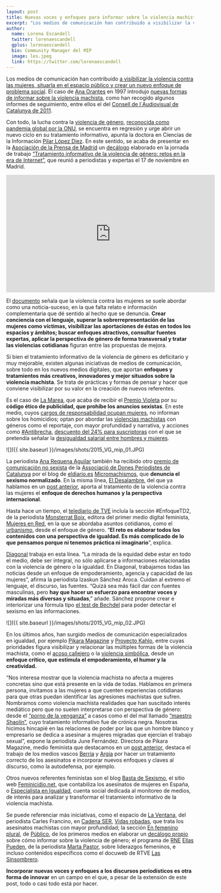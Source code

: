```yaml
---
layout: post
title: Nuevas voces y enfoques para informar sobre la violencia machista  
excerpt: "Los medios de comunicación han contribuido a visibilizar la violencia contra las mujeres, situarla en el espacio público y crear un nuevo enfoque de problema social. El caso de Ana Orantes en 1997 introdujo nuevas formas de informar sobre la violencia machista, como han recogido algunos informes de seguimiento, entre ellos el del Consell de l'Audiovisual de Catalunya de 2011."
author:
  name: Lorena Escandell
  twitter: lorenaescandell
  gplus: lorenaescandell 
  bio: Community Manager del MIP
  image: les.jpeg
  link: https://twitter.com/lorenaescandell
---
```

Los medios de comunicación han contribuido [a visibilizar la violencia contra las mujeres, situarla en el espacio público y crear un nuevo enfoque de problema social](http://www.eldiario.es/agendapublica/impacto_social/medios-comunicacion-lucha-violencia-genero_0_200180127.html). El caso de [Ana Orantes](http://nuriavarela.com/ana-orantes-quince-anos-despues/) en 1997 introdujo [nuevas formas de informar sobre la violencia machista](http://www.eldiario.es/agendapublica/impacto_social/medios-comunicacion-lucha-violencia-genero_0_200180127.html), como han recogido algunos informes de seguimiento, entre ellos el del [Consell de l´Audiovisual de Catalunya de 2011](http://www.cac.cat/pfw_files/cma/actuacions/Continguts/Informe_Viol_ncia_masclista.pdf). 

Con todo, la lucha contra la [violencia de género](https://www.boe.es/buscar/act.php?id=BOE-A-2004-21760), [reconocida como pandemia global por la ONU]( http://www.un.org/es/events/endviolenceday/), se encuentra en regresión y urge abrir un nuevo ciclo en su tratamiento informativo, apunta la doctora en Ciencias de la Información [Pilar López Diez](http://www.pilarlopezdiez.eu/). En este sentido, se acaba de presentar en la [Asociación de la Prensa de Madrid](http://www.apmadrid.es/) un [decálogo](http://www.apmadrid.es/noticias/generales/decalogo-para-el-tratamiento-informativo-de-la-violencia-machista?Itemid=209) elaborado en la jornada de trabajo [“Tratamiento informativo de la violencia de género: retos en la era de Internet”](http://www.lamarea.com/2015/11/02/como-informar-sobre-violencia-de-genero/), que reunió a periodistas y expertas el 17 de noviembre en Madrid. 

<iframe width="560" height="315" src="https://www.youtube.com/embed/oxazS3K562w" title="YouTube video player" frameborder="0" allow="accelerometer; autoplay; clipboard-write; encrypted-media; gyroscope; picture-in-picture" allowfullscreen></iframe>

El [documento](http://www.apmadrid.es/images/stories/Decalogo_TratamientoInformativoViolenciaMachista.pdf) señala que la violencia contra las mujeres se suele abordar como una noticia-suceso, en la que falta relato e información complementaria que dé sentido al hecho que se denuncia. **Crear conciencia con el lenguaje, superar la sobrerrepresentación de las mujeres como víctimas, visibilizar las aportaciones de éstas en todos los espacios y ámbitos; buscar enfoques atractivos, consultar fuentes expertas, aplicar la perspectiva de género de forma transversal y tratar las violencias cotidianas** figuran entre las propuestas de mejora. 

Si bien el tratamiento informativo de la violencia de género es deficitario y muy mejorable, existen algunas iniciativas de medios de comunicación, sobre todo en los nuevos medios digitales, que aportan **enfoques y tratamientos más creativos, innovadores y mejor situados sobre la violencia machista**. Se trata de prácticas y formas de pensar y hacer que conviene visibilizar por su valor en la creación de nuevos referentes.

Es el caso de [La Marea](http://www.lamarea.com), que acaba de recibir el [Premio Violeta](http://www.lamarea.com/2015/11/30/la-marea-premio-violeta-2015-por-su-compromiso-contra-la-violencia-de-genero/) por su **código ético de publicidad, que prohíbe los anuncios sexistas**. En este medio, cuyos [cargos de responsabilidad ocupan mujeres](http://www.lamarea.com/2015/10/05/por-que-la-marea-es-una-rareza/), no informan sobre los homicidios; optan por abordar las [violencias machistas](http://www.lamarea.com/tags/violencia-machista/) con géneros como el reportaje, con mayor profundidad y narrativa, y acciones como [#Antibrecha](https://twitter.com/hashtag/ANTIBRECHA?src=hash), [descuento del 24% para suscriptoras](http://www.lamarea.com/2015/09/25/la-marea-contra-la-brecha-salarial/) con el que se pretendía señalar la [desigualdad salarial entre hombres y mujeres](http://www.huffingtonpost.es/2015/02/16/brecha-salarial-espana_n_6691294.html). 

![]({{ site.baseurl }}/images/shots/2015_VG_mip_01.JPG)

La periodista [Ana Requena Aguilar](https://twitter.com/RequenaAguilar) también ha recibido otro [premio de comunicación no sexista](http://www.donesdigital.cat/noticia/1146/els-premis-de-comunicacio-no-sexista-2015-per-la-meitat-de-tot/) de la [Associació de Dones Periodistes de Catalunya](http://www.adpc.cat/new_site/?p=192=) por el blog de [eldiario.es](http://www.eldiario.es/) [Micromachismos](http://www.eldiario.es/micromachismos/), que **denuncia el sexismo normalizado**. En la misma línea, [El Desalambre](http://www.eldiario.es/desalambre), del que ya hablamos en un [post anterior](http://mip.umh.es/blog/2015/01/02/medios-sociales/), aporta al tratamiento de la violencia contra las mujeres el **enfoque de derechos humanos y la perspectiva internacional**. 

Hasta hace un tiempo, el [telediario de TVE](http://www.rtve.es/alacarta/videos/telediario/) incluía la sección #EnfoqueTD2, de la periodista [Monsterrat Boix](ttps://twitter.com/montserratboix), editora del primer medio digital feminista, [Mujeres en Red](http://www.mujeresenred.net/), en la que se abordaba asuntos cotidianos, como el [urbanismo](https://www.youtube.com/watch?v=LbKVPozcM-c), desde el enfoque de género. “**El reto es elaborar todos los contenidos con una perspectiva de igualdad. Es más complicado de lo que pensamos porque ni tenemos práctica ni imaginario**”, explica. 

[Diagonal](https://www.diagonalperiodico.net/) trabaja en esta línea. “La mirada de la equidad debe estar en todo el medio, debe ser integral, no sólo aplicarse a informaciones relacionadas con la violencia de género o la igualdad. En Diagonal, trabajamos todas las noticias desde un enfoque de empoderamiento, agencia y capacidad de las mujeres”, afirma la periodista Izaskun Sánchez Aroca. Cuidan al extremo el lenguaje, el discurso, las fuentes. “Quizá sea más fácil dar con fuentes masculinas, pero **hay que hacer un esfuerzo para encontrar voces y miradas más diversas y situadas**,” añade. Sánchez propone crear e interiorizar una fórmula tipo [el test de Bechdel](https://es.wikipedia.org/wiki/Test_de_Bechdel) para poder detectar el sexismo en las informaciones. 

![]({{ site.baseurl }}/images/shots/2015_VG_mip_02.JPG)

En los últimos años, han surgido medios de comunicación especializados en igualdad, por ejemplo [Pikara Magazine]( http://www.pikaramagazine.com/) y [Proyecto Kahlo](http://www.proyecto-kahlo.com/), entre cuyas prioridades figura visibilizar y relacionar las múltiples formas de la violencia machista, como el [acoso callejero](http://www.pikaramagazine.com/2012/09/7109/) o la [violencia simbólica](http://www.proyecto-kahlo.com/2014/07/mujeres-tigre/), desde un **enfoque crítico, que estimula el empoderamiento, el humor y la creatividad.**

“Nos interesa mostrar que la violencia machista no afecta a mujeres concretas sino que está presente en la vida de todas. Hablamos en primera persona, invitamos a las mujeres a que cuenten experiencias cotidianas para que otras puedan identificar las agresiones machistas que sufren. Nombramos como violencia machista realidades que han suscitado interés mediático pero que no suelen interpretarse con perspectiva de género: desde el [“porno de la venganza”]( http://www.pikaramagazine.com/2015/05/como-sera-vivir-sin-miedo-al-porno-de-venganza/) a casos como el del mal llamado [“maestro Shaolín”](http://www.pikaramagazine.com/2013/06/el-movimiento-feminista-denuncia-el-%E2%80%9Ccirco-mediatico-e-institucional%E2%80%9D-ante-los-asesinatos-de-ada-y-jenny/), cuyo tratamiento informativo fue de crónica negra. Nosotras hicimos hincapié en las relaciones de poder por las que un hombre blanco y empresario se dedica a asesinar a mujeres migradas que ejercían el trabajo sexual”, expone la periodista June Fernández. Directora de Pikara Magazine, medio feminista que destacamos en un [post anterior](http://mip.umh.es/blog/2015/01/02/medios-sociales/), destaca el trabajo de los medios vascos [Berria](http://www.berria.eus/) y [Argia](http://www.argia.eus/) por hacer un tratamiento correcto de los asesinatos e incorporar nuevos enfoques y claves al discurso, como la autodefensa, por ejemplo. 

Otros nuevos referentes feministas son el blog [Basta de Sexismo](http://bastadesexismo.blogspot.com.es/), el sitio web [Feminicidio.net](http://www.feminicidio.net/), que contabiliza los asesinatos de mujeres en España, o [Especialista en Igualdad](https://twitter.com/generoenaccion), cuenta social dedicada al monitoreo de medios, de interés para analizar y transformar el tratamiento informativo de la violencia machista.

Se puede referenciar más iniciativas, como el espacio de [La Ventana](http://cadenaser.com/programa/la_ventana/), del periodista Carles Francino, en [Cadena SER]( http://cadenaser.com/), [Vidas robadas](http://cadenaser.com/agr/vidas_robadas/a/), que trata los asesinatos machistas con mayor profundidad; la sección [En femenino plural](http://www.publico.es/sociedad/femenino-plural), de [Público](http://www.publico.es/), de los primeros medios en elaborar un [decálogo propio](http://www.mujeresenred.net/spip.php?article1290) sobre cómo informar sobre la violencia de género; el programa de [RNE](http://www.rtve.es/radio/) [Ellas Pueden](http://www.rtve.es/alacarta/audios/ellas-pueden/), de la periodista [Marta Pastor](https://twitter.com/MartaPastor), sobre liderazgos femeninos, e incluso contenidos específicos como el docuweb de RTVE [Las Sinsombrero]( http://www.rtve.es/lassinsombrero/es).

**Incorporar nuevas voces y enfoques a los discursos periodísticos es otra forma de innovar** en un campo en el que, a pesar de la extensión de este post, todo o casi todo está por hacer. 
